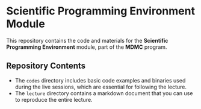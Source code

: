 # Scientific Programming Environment Module

This repository contains the code and materials for the **Scientific Programming Environment** module, part of the **MDMC** program.

## Repository Contents

- The `codes` directory includes basic code examples and binaries used during the live sessions, which are essential for following the lecture.
- The `lecture` directory contains a markdown document that you can use to reproduce the entire lecture.
